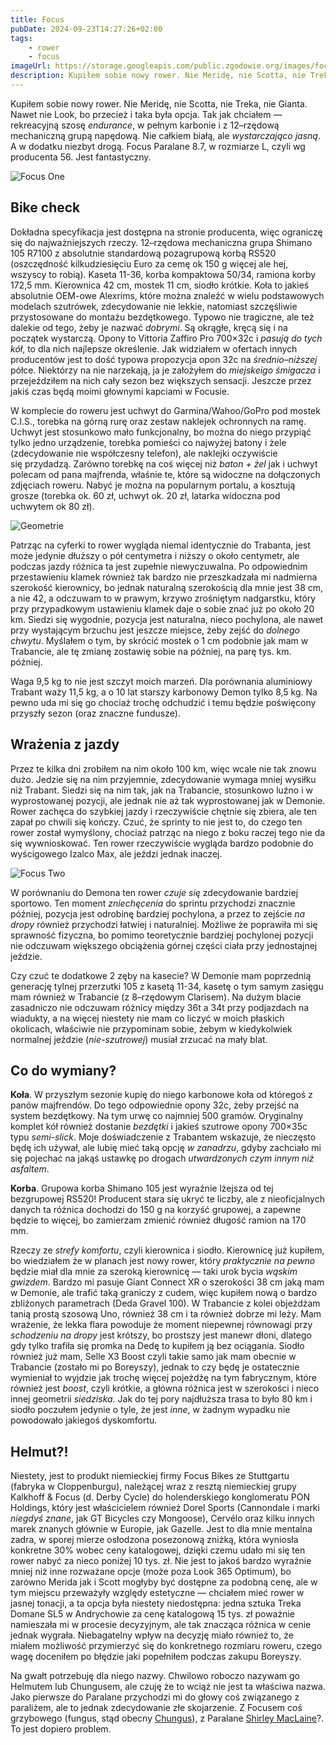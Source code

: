 ```yaml
---
title: Focus
pubDate: 2024-09-23T14:27:26+02:00
tags:
    - rower
    - focus
imageUrl: https://storage.googleapis.com/public.zgodowie.org/images/focus-1.jpg
description: Kupiłem sobie nowy rower. Nie Meridę, nie Scotta, nie Treka, nie Gianta. Nawet nie Look, bo przecież i taka była opcja. Tak jak chciałem &mdash; rekreacyjną szosę _endurance_, w pełnym karbonie i z 12&ndash;rzędową mechaniczną grupą napędową. Nie całkiem białą, ale _wystarczająco jasną_. A w dodatku niezbyt drogą. Focus Paralane 8.7, w rozmiarze L, czyli wg producenta 56. Jest fantastyczny.
---
```


Kupiłem sobie nowy rower. Nie Meridę, nie Scotta, nie Treka, nie Gianta. Nawet nie Look, bo przecież i taka była opcja. Tak jak chciałem &mdash; rekreacyjną szosę _endurance_, w pełnym karbonie i z 12&ndash;rzędową mechaniczną grupą napędową. Nie całkiem białą, ale _wystarczająco jasną_. A w dodatku niezbyt drogą. Focus Paralane 8.7, w rozmiarze L, czyli wg producenta 56. Jest fantastyczny.

![Focus One](https://storage.googleapis.com/public.zgodowie.org/images/focus-1.jpg)

## Bike check

Dokładna specyfikacja jest dostępna na stronie producenta, więc ograniczę się do najważniejszych rzeczy. 12&ndash;rzędowa mechaniczna grupa Shimano 105 R7100 z absolutnie standardową pozagrupową korbą RS520 (oszczędność kilkudziesięciu Euro za cemę ok 150 g więcej ale hej, wszyscy to robią). Kaseta 11-36, korba kompaktowa 50/34, ramiona korby 172,5 mm. Kierownica 42 cm, mostek 11 cm, siodło krótkie. Koła to jakieś absolutnie OEM-owe Alexrims, które można znaleźć w wielu podstawowych modelach szutrówek, zdecydowanie nie lekkie, natomiast szczęśliwie przystosowane do montażu bezdętkowego. Typowo nie tragiczne, ale też dalekie od tego, żeby je nazwać _dobrymi_. Są okrągłe, kręcą się i na początek wystarczą. Opony to Vittoria Zaffiro Pro 700&times;32c i _pasują do tych kół_, to dla nich najlepsze określenie. Jak widziałem w ofertach innych producentów jest to dość typowa propozycja opon 32c na _średnio&ndash;niższej_ półce. Niektórzy na nie narzekają, ja je założyłem do _miejskeigo śmigacza_ i przejeździłem na nich cały sezon bez większych sensacji. Jeszcze przez jakiś czas będą moimi głownymi kapciami w Focusie.

W komplecie do roweru jest uchwyt do Garmina/Wahoo/GoPro pod mostek C.I.S., torebka na górną rurę oraz zestaw naklejek ochronnych na ramę. Uchwyt jest stosunkowo mało funkcjonalny, bo można do niego przypiąć tylko jedno urządzenie, torebka pomieści co najwyżej batony i żele (zdecydowanie nie współczesny telefon), ale naklejki oczywiście się przydadzą. Zarówno torebkę na coś więcej niż _baton + żel_ jak i uchwyt polecam od pana majfrenda, właśnie te, które są widoczne na dołączonych zdjęciach roweru. Nabyć je można na popularnym portalu, a kosztują grosze (torebka ok. 60 zł, uchwyt ok. 20 zł, latarka widoczna pod uchwytem ok 80 zł).

![Geometrie](https://storage.googleapis.com/public.zgodowie.org/images/geometrie-trabant-demon-focus.png)

Patrząc na cyferki to rower wygląda niemal identycznie do Trabanta, jest może jedynie dłuższy o pół centymetra i niższy o około centymetr, ale podczas jazdy różnica ta jest zupełnie niewyczuwalna. Po odpowiednim przestawieniu klamek również tak bardzo nie przeszkadzała mi nadmierna szerokość kierownicy, bo jednak naturalną szerokością dla mnie jest 38 cm, a nie 42, a odczuwam to w prawym, krzywo zrośniętym nadgarstku, który przy przypadkowym ustawieniu klamek daje o sobie znać już po około 20 km. Siedzi się wygodnie, pozycja jest naturalna, nieco pochylona, ale nawet przy wystającym brzuchu jest jeszcze miejsce, żeby zejść do _dolnego chwytu_. Myślałem o tym, by skrócić mostek o 1 cm podobnie jak mam w Trabancie, ale tę zmianę zostawię sobie na później, na parę tys. km. później.

Waga 9,5 kg to nie jest szczyt moich marzeń. Dla porównania aluminiowy Trabant waży 11,5 kg, a o 10 lat starszy karbonowy Demon tylko 8,5 kg. Na pewno uda mi się go chociaż trochę odchudzić i temu będzie poświęcony przyszły sezon (oraz znaczne fundusze).

## Wrażenia z jazdy

Przez te kilka dni zrobiłem na nim około 100 km, więc wcale nie tak znowu dużo. Jedzie się na nim przyjemnie, zdecydowanie wymaga mniej wysiłku niż Trabant. Siedzi się na nim tak, jak na Trabancie, stosunkowo luźno i w wyprostowanej pozycji, ale jednak nie aż tak wyprostowanej jak w Demonie. Rower zachęca do szybkiej jazdy i rzeczywiście chętnie się zbiera, ale ten zapał po chwili się kończy. Czuć, że sprinty to nie jest to, do czego ten rower został wymyślony, chociaż patrząc na niego z boku raczej tego nie da się wywnioskować. Ten rower rzeczywiście wygląda bardzo podobnie do wyścigowego Izalco Max, ale jeździ jednak inaczej.

![Focus Two](https://storage.googleapis.com/public.zgodowie.org/images/focus-2.jpg)

W porównaniu do Demona ten rower _czuje się_ zdecydowanie bardziej sportowo. Ten moment _zniechęcenia_ do sprintu przychodzi znacznie później, pozycja jest odrobinę bardziej pochylona, a przez to zejście _na dropy_ również przychodzi łatwiej i naturalniej. Możliwe że poprawiła mi się sprawność fizyczna, bo pomimo teoretycznie bardziej pochylonej pozycji nie odczuwam większego obciążenia górnej części ciała przy jednostajnej jeździe.

Czy czuć te dodatkowe 2 zęby na kasecie? W Demonie mam poprzednią generację tylnej przerzutki 105 z kasetą 11-34, kasetę o tym samym zasięgu mam również w Trabancie (z 8&ndash;rzędowym Clarisem). Na dużym blacie zasadniczo nie odczuwam różnicy między 36t a 34t przy podjazdach na wiadukty, a na więcej niestety nie mam co liczyć w moich płaskich okolicach, właściwie nie przypominam sobie, żebym w kiedykolwiek normalnej jeździe (_nie-szutrowej_) musiał zrzucać na mały blat.

## Co do wymiany?

**Koła**. W przyszłym sezonie kupię do niego karbonowe koła od któregoś z panów majfrendów. Do tego odpowiednie opony 32c, żeby przejść na system bezdętkowy. Na tym urwę co najmniej 500 gramów. Oryginalny komplet kół również dostanie _bezdętki_ i jakieś szutrowe opony 700&times;35c typu _semi-slick_. Moje doświadczenie z Trabantem wskazuje, że nieczęsto będę ich używał, ale lubię mieć taką opcję _w zanadrzu_, gdyby zachciało mi się pojechać na jakąś ustawkę po drogach _utwardzonych czym innym niż asfaltem_.

**Korba**. Grupowa korba Shimano 105 jest wyraźnie lżejsza od tej bezgrupowej RS520! Producent stara się ukryć te liczby, ale z nieoficjalnych danych ta różnica dochodzi do 150 g na korzyść grupowej, a zapewne będzie to więcej, bo zamierzam zmienić również długość ramion na 170 mm.

Rzeczy ze _strefy komfortu_, czyli kierownica i siodło. Kierownicę już kupiłem, bo wiedziałem że w planach jest nowy rower, który _praktycznie na pewno_ będzie miał dla mnie za szeroką kierownicę &mdash; taki urok bycia _wąskim gwizdem_. Bardzo mi pasuje Giant Connect XR o szerokości 38 cm jaką mam w Demonie, ale trafić taką graniczy z cudem, więc kupiłem nową o bardzo zbliżonych parametrach (Deda Gravel 100). W Trabancie z kolei objeżdżam tanią prostą szosową Uno, również 38 cm i ta również dobrze mi leży. Mam wrażenie, że lekka flara powoduje że moment niepewnej równowagi przy _schodzeniu na dropy_ jest krótszy, bo prostszy jest manewr dłoni, dlatego gdy tylko trafiła się promka na Dedę to kupiłem ją bez ociągania. Siodło również już mam, Selle X3 Boost czyli takie samo jak mam obecnie w Trabancie (zostało mi po Boreyszy), jednak to czy będę je ostatecznie wymieniał to wyjdzie jak trochę więcej pojeżdżę na tym fabrycznym, które również jest _boost_, czyli krótkie, a główna różnica jest w szerokości i nieco innej geometrii _siedziska_. Jak do tej pory najdłuższa trasa to było 80 km i siodło poczułem jedynie o tyle, że jest _inne_, w żadnym wypadku nie powodowało jakiegoś dyskomfortu.

## Helmut?!

Niestety, jest to produkt niemieckiej firmy Focus Bikes ze Stuttgartu (fabryka w Cloppenburgu), należącej wraz z resztą niemieckiej grupy Kalkhoff &amp; Focus (d. Derby Cycle) do holenderskiego konglomeratu PON Holdings, który jest właścicielem również Dorel Sports (Cannondale i marki _niegdyś znane_, jak GT Bicycles czy Mongoose), Cervélo oraz kilku innych marek znanych głównie w Europie, jak Gazelle. Jest to dla mnie mentalna zadra, w sporej mierze osłodzona posezonową zniżką, która wyniosła konkretne 30% wobec ceny katalogowej, dzięki czemu udało mi się ten rower nabyć za nieco poniżej 10 tys. zł. Nie jest to jakoś bardzo wyraźnie mniej niż inne rozważane opcje (może poza Look 365 Optimum), bo zarówno Merida jak i Scott mogłyby być dostępne za podobną cenę, ale w tym miejscu przeważyły względy estetyczne &mdash; chciałem mieć rower w jasnej tonacji, a ta opcja była niestety niedostępna: jedna sztuka Treka Domane SL5 w Andrychowie za cenę katalogową 15 tys. zł poważnie namieszała mi w procesie decyzyjnym, ale tak znacząca różnica w cenie jednak wygrała. Niebagatelny wpływ na decyzję miało również to, że miałem możliwość przymierzyć się do konkretnego rozmiaru roweru, czego wagę doceniłem po błędzie jaki popełniłem podczas zakupu Boreyszy.

Na gwałt potrzebuję dla niego nazwy. Chwilowo roboczo nazywam go Helmutem lub Chungusem, ale czuję że to wciąż nie jest ta właściwa nazwa. Jako pierwsze do Paralane przychodzi mi do głowy coś związanego z paraliżem, ale to jednak zdecydowanie złe skojarzenie. Z Focusem coś grzybowego (fungus, stąd obecny [Chungus](https://en.wiktionary.org/wiki/chungus)), z Paralane [Shirley MacLaine](https://en.wikipedia.org/wiki/Shirley_MacLaine)?. To jest dopiero problem.
